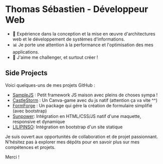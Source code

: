 # Thomas Sébastien - Développeur Web

- 💼 Expérience dans la conception et la mise en œuvre d'architectures web et le développement de systèmes d'informations.
- 📊 Je porte une attention à la performance et l'optimisation des mes applications.
- 🦾 J'aime me challenger, et surtout créer !

## Side Projects

Voici quelques-uns de mes projets GitHub :

- [SampleJS](https://github.com/SebastienThomasDEV/SimpleJs) : Petit framework JS maison avec pleins de choses sympa !
- [CastleStorm](https://sebastienthomasdev.github.io/CastleStorm/) : Un Canva-game avec du js natif (attention ça va vite ^^)
- [FormForge](https://sebastienthomasdev.github.io/FormForge/) : Un package qui gére la création de formulaire simplifié (avec bootstrap)
- [Sunpower](https://sebastienthomasdev.github.io/Sunpower/): Intégration en HTML/CSS/JS natif d'une maquette, responsive et dynamique
- [LILIPINSO](https://sebastienthomasdev.github.io/Lilipinso/): Intégration en bootstrap d'un site statique

Je suis ouvert aux opportunités de collaboration et de projet passionnant. 
N'hésitez pas à explorer mes dépôts pour en savoir plus sur mes compétences et projets.

Merci !
